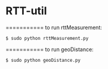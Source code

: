 # RTT-util
===========
  to run rttMeasurement:

    $ sudo python rttMeasurement.py
===========
  to run geoDistance:
  
    $ sudo python geoDistance.py
